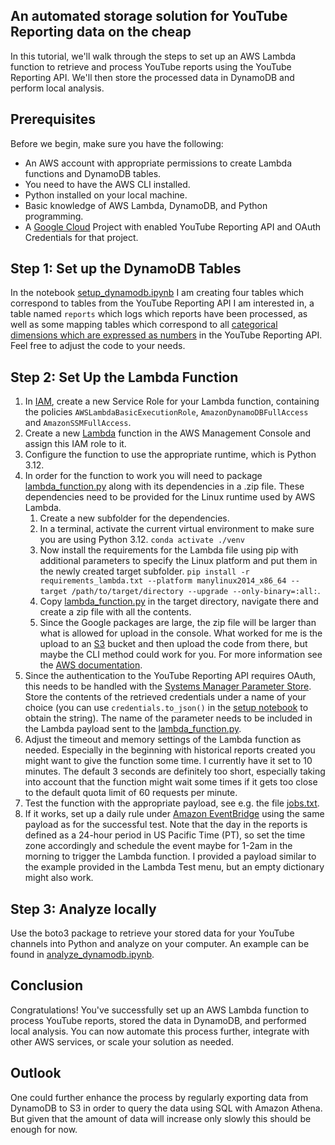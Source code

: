## An automated storage solution for YouTube Reporting data on the cheap

In this tutorial, we'll walk through the steps to set up an AWS Lambda function to retrieve and process YouTube reports using the YouTube Reporting API. We'll then store the processed data in DynamoDB and perform local analysis.

## Prerequisites
Before we begin, make sure you have the following:

- An AWS account with appropriate permissions to create Lambda functions and DynamoDB tables.
- You need to have the AWS CLI installed.
- Python installed on your local machine.
- Basic knowledge of AWS Lambda, DynamoDB, and Python programming.
- A [Google Cloud](https://console.cloud.google.com/) Project with enabled YouTube Reporting API and OAuth Credentials for that project.

## Step 1: Set up the DynamoDB Tables
In the notebook [setup_dynamodb.ipynb](setup_dynamodb.ipynb) I am creating four tables which correspond to tables from the YouTube Reporting API I am interested in, a table named `reports` which logs which reports have been processed, as well as some mapping tables which correspond to all [categorical dimensions which are expressed as numbers](https://developers.google.com/youtube/reporting/v1/reports/dimensions) in the YouTube Reporting API.
Feel free to adjust the code to your needs.

## Step 2: Set Up the Lambda Function
1. In [IAM](https://us-east-1.console.aws.amazon.com/iam/home?region=us-east-1), create a new Service Role for your Lambda function, containing the policies `AWSLambdaBasicExecutionRole`, `AmazonDynamoDBFullAccess` and `AmazonSSMFullAccess`.
2. Create a new [Lambda](https://us-east-1.console.aws.amazon.com/lambda/home?region=us-east-1) function in the AWS Management Console and assign this IAM role to it.
3. Configure the function to use the appropriate runtime, which is Python 3.12.
4. In order for the function to work you will need to package [lambda_function.py](lambda_function.py) along with its dependencies in a .zip file. These dependencies need to be provided for the Linux runtime used by AWS Lambda.
    1. Create a new subfolder for the dependencies.
    2. In a terminal, activate the current virtual environment to make sure you are using Python 3.12. `conda activate ./venv`
    3. Now install the requirements for the Lambda file using pip with additional parameters to specify the Linux platform and put them in the newly created target subfolder. `pip install -r requirements_lambda.txt --platform manylinux2014_x86_64 --target /path/to/target/directory --upgrade --only-binary=:all:`.
    4. Copy [lambda_function.py](lambda_function.py) in the target directory, navigate there and create a zip file with all the contents.
    5. Since the Google packages are large, the zip file will be larger than what is allowed for upload in the console. What worked for me is the upload to an [S3](https://s3.console.aws.amazon.com/s3/home?region=us-east-1) bucket and then upload the code from there, but maybe the CLI method could work for you. For more information see the [AWS documentation](https://docs.aws.amazon.com/lambda/latest/dg/python-package.html#python-package-create-update).
5. Since the authentication to the YouTube Reporting API requires OAuth, this needs to be handled with the [Systems Manager Parameter Store](https://us-east-1.console.aws.amazon.com/systems-manager/home?region=us-east-1#). Store the contents of the retrieved credentials under a name of your choice (you can use `credentials.to_json()` in the [setup notebook](setup_dynamodb.ipynb) to obtain the string). The name of the parameter needs to be included in the Lambda payload sent to the [lambda_function.py](lambda_function.py). 
6. Adjust the timeout and memory settings of the Lambda function as needed. Especially in the beginning with historical reports created you might want to give the function some time. I currently have it set to 10 minutes. The default 3 seconds are definitely too short, especially taking into account that the function might wait some times if it gets too close to the default quota limit of 60 requests per minute.
7. Test the function with the appropriate payload, see e.g. the file [jobs.txt](jobs.txt).
8. If it works, set up a daily rule under [Amazon EventBridge](https://eu-central-1.console.aws.amazon.com/events/home?region=eu-central-1) using the same payload as for the successful test. Note that the day in the reports is defined as a 24-hour period in US Pacific Time (PT), so set the time zone accordingly and schedule the event maybe for 1-2am in the morning to trigger the Lambda function. I provided a payload similar to the example provided in the Lambda Test menu, but an empty dictionary might also work.  

## Step 3: Analyze locally
Use the boto3 package to retrieve your stored data for your YouTube channels into Python and analyze on your computer.
An example can be found in [analyze_dynamodb.ipynb](analyze_dynamodb.ipynb).

## Conclusion
Congratulations! You've successfully set up an AWS Lambda function to process YouTube reports, stored the data in DynamoDB, and performed local analysis. You can now automate this process further, integrate with other AWS services, or scale your solution as needed.

## Outlook
One could further enhance the process by regularly exporting data from DynamoDB to S3 in order to query the data using SQL with Amazon Athena. But given that the amount of data will increase only slowly this should be enough for now.